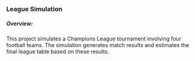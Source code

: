 ### League Simulation

##### Overview:
This project simulates a Champions League tournament involving four football teams. The simulation generates match results and estimates the final league table based on these results.
